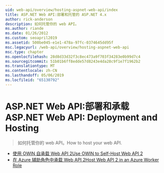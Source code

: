 ```yaml
---
uid: web-api/overview/hosting-aspnet-web-api/index
title: ASP.NET Web API:部署和托管的 ASP.NET 4.x
author: rick-anderson
description: 如何托管你的 web API。
ms.author: riande
ms.date: 01/26/2012
ms.custom: seoapril2019
ms.assetid: 500be045-e1e1-478a-97fc-0374645dd95f
msc.legacyurl: /web-api/overview/hosting-aspnet-web-api
msc.type: chapter
ms.openlocfilehash: 28d8d33d32f3c8ec473a9f703f34283e0b99d7c4
ms.sourcegitcommit: 51b01b6ff8edde57d8243e4da28c9f1e7f1962b2
ms.translationtype: MT
ms.contentlocale: zh-CN
ms.lasthandoff: 05/06/2019
ms.locfileid: "65130792"
---
```

# <a name="aspnet-web-api-deployment-and-hosting"></a><span data-ttu-id="b6f31-103">ASP.NET Web API:部署和承载</span><span class="sxs-lookup"><span data-stu-id="b6f31-103">ASP.NET Web API: Deployment and Hosting</span></span>

> <span data-ttu-id="b6f31-104">如何托管你的 web API。</span><span class="sxs-lookup"><span data-stu-id="b6f31-104">How to host your web API.</span></span>

- [<span data-ttu-id="b6f31-105">使用 OWIN 自承载 Web API 2</span><span class="sxs-lookup"><span data-stu-id="b6f31-105">Use OWIN to Self-Host Web API 2</span></span>](use-owin-to-self-host-web-api.md)
- [<span data-ttu-id="b6f31-106">在 Azure 辅助角色中承载 Web API 2</span><span class="sxs-lookup"><span data-stu-id="b6f31-106">Host Web API 2 in an Azure Worker Role</span></span>](host-aspnet-web-api-in-an-azure-worker-role.md)
